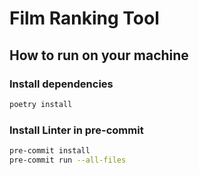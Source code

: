 # Film Ranking Tool

## How to run on your machine

### Install dependencies

```bash
poetry install
```

### Install Linter in pre-commit

```bash
pre-commit install
pre-commit run --all-files
```
